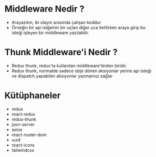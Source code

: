 # Middleware Nedir ?

- Arayazılım, iki olayın arasında çalışan koddur.
- Örneğin bir api istğeinin bir uçtan diğer uca iletilirken araya girip bu isteği işleyen bir middleware yazılabilir.

# Thunk Middleware'i Nedir ?

- Redux thunk, redux'ta kullanılan middleware'lerden biridir.
- Redux thunk, normalde sadece obje dönen aksiyonlar yerine api isteği ve dispatch yapabilen aksiyonlar yazmamızı sağlar

# Kütüphaneler

- redux
- react-redux
- redux-thunk
- json-server
- axios
- react-router-dom
- uuid
- react-icons
- tailwindcss

